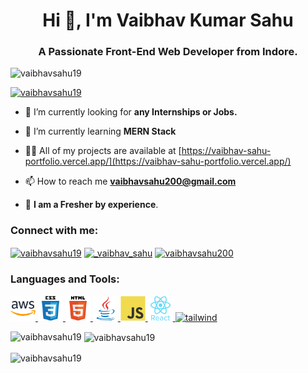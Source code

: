 <h1 align="center">Hi 👋, I'm Vaibhav Kumar Sahu</h1>
<h3 align="center">A Passionate Front-End Web Developer from Indore.</h3>

<p align="left"> <img src="https://komarev.com/ghpvc/?username=vaibhavsahu19&label=Profile%20views&color=0e75b6&style=flat" alt="vaibhavsahu19" /> </p>

<p align="left"> <a href="https://github.com/ryo-ma/github-profile-trophy"><img src="https://github-profile-trophy.vercel.app/?username=vaibhavsahu19" alt="vaibhavsahu19" /></a> </p>

- 🔭 I’m currently looking for **any Internships or Jobs.**

- 🌱 I’m currently learning **MERN Stack**

- 👨‍💻 All of my projects are available at [https://vaibhav-sahu-portfolio.vercel.app/](https://vaibhav-sahu-portfolio.vercel.app/)

- 📫 How to reach me **vaibhavsahu200@gmail.com**

- 📄 **I am a Fresher by experience**.

<h3 align="left">Connect with me:</h3>
<p align="left">
<a href="https://linkedin.com/in/vaibhavsahu19" target="blank"><img align="center" src="https://raw.githubusercontent.com/rahuldkjain/github-profile-readme-generator/master/src/images/icons/Social/linked-in-alt.svg" alt="vaibhavsahu19" height="30" width="40" /></a>
<a href="https://instagram.com/_vaibhav_sahu" target="blank"><img align="center" src="https://raw.githubusercontent.com/rahuldkjain/github-profile-readme-generator/master/src/images/icons/Social/instagram.svg" alt="_vaibhav_sahu" height="30" width="40" /></a>
<a href="https://www.leetcode.com/vaibhavsahu200" target="blank"><img align="center" src="https://raw.githubusercontent.com/rahuldkjain/github-profile-readme-generator/master/src/images/icons/Social/leet-code.svg" alt="vaibhavsahu200" height="30" width="40" /></a>
</p>

<h3 align="left">Languages and Tools:</h3>
<p align="left"> <a href="https://aws.amazon.com" target="_blank" rel="noreferrer"> <img src="https://raw.githubusercontent.com/devicons/devicon/master/icons/amazonwebservices/amazonwebservices-original-wordmark.svg" alt="aws" width="40" height="40"/> </a> <a href="https://www.w3schools.com/css/" target="_blank" rel="noreferrer"> <img src="https://raw.githubusercontent.com/devicons/devicon/master/icons/css3/css3-original-wordmark.svg" alt="css3" width="40" height="40"/> </a> <a href="https://www.w3.org/html/" target="_blank" rel="noreferrer"> <img src="https://raw.githubusercontent.com/devicons/devicon/master/icons/html5/html5-original-wordmark.svg" alt="html5" width="40" height="40"/> </a> <a href="https://www.java.com" target="_blank" rel="noreferrer"> <img src="https://raw.githubusercontent.com/devicons/devicon/master/icons/java/java-original.svg" alt="java" width="40" height="40"/> </a> <a href="https://developer.mozilla.org/en-US/docs/Web/JavaScript" target="_blank" rel="noreferrer"> <img src="https://raw.githubusercontent.com/devicons/devicon/master/icons/javascript/javascript-original.svg" alt="javascript" width="40" height="40"/> </a> <a href="https://reactjs.org/" target="_blank" rel="noreferrer"> <img src="https://raw.githubusercontent.com/devicons/devicon/master/icons/react/react-original-wordmark.svg" alt="react" width="40" height="40"/> </a> <a href="https://tailwindcss.com/" target="_blank" rel="noreferrer"> <img src="https://www.vectorlogo.zone/logos/tailwindcss/tailwindcss-icon.svg" alt="tailwind" width="40" height="40"/> </a> </p>

<p><img align="left" src="https://github-readme-stats.vercel.app/api/top-langs?username=vaibhavsahu19&show_icons=true&locale=en&layout=compact" alt="vaibhavsahu19" /></p>

<p>&nbsp;<img align="center" src="https://github-readme-stats.vercel.app/api?username=vaibhavsahu19&show_icons=true&locale=en" alt="vaibhavsahu19" /></p>

<p><img align="center" src="https://github-readme-streak-stats.herokuapp.com/?user=vaibhavsahu19&" alt="vaibhavsahu19" /></p>
